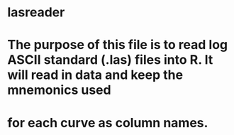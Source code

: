 # lasreader
# The purpose of this file is to read log ASCII standard (.las) files into R.  It will read in data and keep the mnemonics used
# for each curve as column names.
